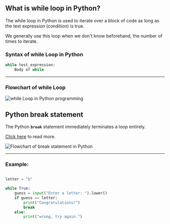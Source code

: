 ﻿## What is while loop in Python?

The while loop in Python is used to iterate over a block of code as long as the test expression (condition) is true.

We generally use this loop when we don't know beforehand, the number of times to iterate.

### Syntax of while Loop in Python

```python
while test_expression:
    Body of while
```
---

### Flowchart of while Loop
![while Loop in Python programming](https://cdn.programiz.com/sites/tutorial2program/files/whileLoopFlowchart.jpg)

## Python break statement


The Python **`break`** statement immediately terminates a loop entirely.

[Click here](https://www.programiz.com/python-programming/break-continue) to read more.

![Flowchart of break statement in Python](https://cdn.programiz.com/sites/tutorial2program/files/flowchart-break-statement.jpg)

----
### Example: 

```python

letter = "b"

while True:
    guess = input("Enter a letter: ").lower()
    if guess == letter:
        print("Congratulations!")
        break
    else:
        print("wrong, try again.")
```



